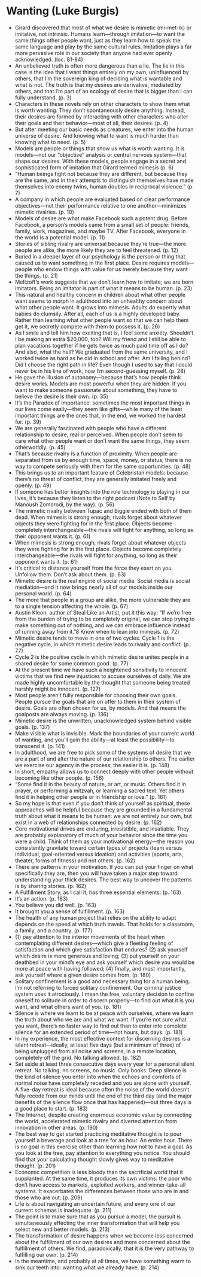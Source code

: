 # Wanting (Luke Burgis)
* Girard discovered that most of what we desire is mimetic (mi-met-ik) or imitative, not intrinsic. Humans learn—through imitation—to want the same things other people want, just as they learn how to speak the same language and play by the same cultural rules. Imitation plays a far more pervasive role in our society than anyone had ever openly acknowledged. (loc. 81-84)
* An unbelieved truth is often more dangerous than a lie. The lie in this case is the idea that I want things entirely on my own, uninfluenced by others, that I’m the sovereign king of deciding what is wantable and what is not. The truth is that my desires are derivative, mediated by others, and that I’m part of an ecology of desire that is bigger than I can fully understand. (p. 3)
* Characters in these novels rely on other characters to show them what is worth wanting. They don’t spontaneously desire anything. Instead, their desires are formed by interacting with other characters who alter their goals and their behavior—most of all, their desires. (p. 4)
* But after meeting our basic needs as creatures, we enter into the human universe of desire. And knowing what to want is much harder than knowing what to need. (p. 5)
* Models are people or things that show us what is worth wanting. It is models—not our “objective” analysis or central nervous system—that shape our desires. With these models, people engage in a secret and sophisticated form of imitation that Girard termed mimesis (p. 6)
* “Human beings fight not because they are different, but because they are the same, and in their attempts to distinguish themselves have made themselves into enemy twins, human doubles in reciprocal violence.” (p. 7)
* A company in which people are evaluated based on clear performance objectives—not their performance relative to one another—minimizes mimetic rivalries. (p. 10)
* Models of desire are what make Facebook such a potent drug. Before Facebook, a person’s models came from a small set of people: friends, family, work, magazines, and maybe TV. After Facebook, everyone in the world is a potential model. (p. 11)
* Stories of sibling rivalry are universal because they’re true—the more people are alike, the more likely they are to feel threatened. (p. 12)
* Buried in a deeper layer of our psychology is the person or thing that caused us to want something in the first place. Desire requires models—people who endow things with value for us merely because they want the things. (p. 21)
* Meltzoff’s work suggests that we don’t learn how to imitate; we are born imitators. Being an imitator is part of what it means to be human. (p. 23)
* This natural and healthy concern in children about what other people want seems to morph in adulthood into an unhealthy concern about what other people want. It grows into mimesis. Adults do expertly what babies do clumsily. After all, each of us is a highly developed baby. Rather than learning what other people want so that we can help them get it, we secretly compete with them to possess it. (p. 26)
* As I smile and tell him how exciting that is, I feel some anxiety. Shouldn’t I be making an extra $20,000, too? Will my friend and I still be able to plan vacations together if he gets twice as much paid time off as I do? And also, what the hell? We graduated from the same university, and I worked twice as hard as he did in school and after. Am I falling behind? Did I choose the right path in life? Even though I used to say that I could never be in his line of work, now I’m second-guessing myself. (p. 28)
* He gave the illusion of autonomy—because that’s how people think desire works. Models are most powerful when they are hidden. If you want to make someone passionate about something, they have to believe the desire is their own. (p. 35)
* It’s the Paradox of Importance: sometimes the most important things in our lives come easily—they seem like gifts—while many of the least important things are the ones that, in the end, we worked the hardest for. (p. 39)
* We are generally fascinated with people who have a different relationship to desire, real or perceived. When people don’t seem to care what other people want or don’t want the same things, they seem otherworldly. (p. 45)
* That’s because rivalry is a function of proximity. When people are separated from us by enough time, space, money, or status, there is no way to compete seriously with them for the same opportunities. (p. 48)
* This brings us to an important feature of Celebristan models: because there’s no threat of conflict, they are generally imitated freely and openly. (p. 49)
* If someone has better insights into the role technology is playing in our lives, it’s because they listen to the right podcast (Note to Self by Manoush Zomorodi, by the way). (p. 56)
* The mimetic rivalry between Tupac and Biggie ended with both of them dead. When mimesis is strong enough, rivals forget about whatever objects they were fighting for in the first place. Objects become completely interchangeable—the rivals will fight for anything, so long as their opponent wants it. (p. 61)
* When mimesis is strong enough, rivals forget about whatever objects they were fighting for in the first place. Objects become completely interchangeable—the rivals will fight for anything, so long as their opponent wants it. (p. 61)
* It’s critical to distance yourself from the force they exert on you. Unfollow them. Don’t ask about them. (p. 63)
* Mimetic desire is the real engine of social media. Social media is social mediation—and it now brings nearly all of our models inside our personal world. (p. 64)
* The more that people in a group are alike, the more vulnerable they are to a single tension affecting the whole. (p. 67)
* Austin Kleon, author of Steal Like an Artist, put it this way: “If we’re free from the burden of trying to be completely original, we can stop trying to make something out of nothing, and we can embrace influence instead of running away from it.”8 Know when to lean into mimesis. (p. 72)
* Mimetic desire tends to move in one of two cycles. Cycle 1 is the negative cycle, in which mimetic desire leads to rivalry and conflict. (p. 77)
* Cycle 2 is the positive cycle in which mimetic desire unites people in a shared desire for some common good. (p. 77)
* At the present time we have such a heightened sensitivity to innocent victims that we find new injustices to accuse ourselves of daily. We are made highly uncomfortable by the thought that someone being treated harshly might be innocent. (p. 127)
* Most people aren’t fully responsible for choosing their own goals. People pursue the goals that are on offer to them in their system of desire. Goals are often chosen for us, by models. And that means the goalposts are always moving. (p. 136)
* Mimetic desire is the unwritten, unacknowledged system behind visible goals. (p. 137)
* Make visible what is invisible. Mark the boundaries of your current world of wanting, and you’ll gain the ability—at least the possibility—to transcend it. (p. 141)
* In adulthood, we are free to pick some of the systems of desire that we are a part of and alter the nature of our relationship to others. The earlier we exercise our agency in the process, the easier it is. (p. 148)
* In short, empathy allows us to connect deeply with other people without becoming like other people. (p. 156)
* “Some find it in the beauty of nature, or art, or music. Others find it in prayer, or performing a mitzvah, or learning a sacred text. Yet others find it in helping other people or in friendship or love.” (p. 161)
* So my hope is that even if you don’t think of yourself as spiritual, these approaches will be helpful because they are grounded in a fundamental truth about what it means to be human: we are not entirely our own, but exist in a web of relationships connected by desire. (p. 162)
* Core motivational drives are enduring, irresistible, and insatiable. They are probably explanatory of much of your behavior since the time you were a child. Think of them as your motivational energy—the reason you consistently gravitate toward certain types of projects (team versus individual, goal-oriented versus ideation) and activities (sports, arts, theater, forms of fitness) and not others. (p. 162)
* There are patterns in your motivation. If you can put your finger on what specifically they are, then you will have taken a major step toward understanding your thick desires. The best way to uncover the patterns is by sharing stories. (p. 162)
* A Fulfillment Story, as I call it, has three essential elements. (p. 163)
* It’s an action. (p. 163)
* You believe you did well. (p. 163)
* It brought you a sense of fulfillment. (p. 163)
* The health of any human project that relies on the ability to adapt depends on the speed at which truth travels. That holds for a classroom, a family, and a country. (p. 177)
* (1) pay attention to the interior movements of the heart when contemplating different desires—which give a fleeting feeling of satisfaction and which give satisfaction that endures? (2) ask yourself which desire is more generous and loving; (3) put yourself on your deathbed in your mind’s eye and ask yourself which desire you would be more at peace with having followed; (4) finally, and most importantly, ask yourself where a given desire comes from. (p. 180)
* Solitary confinement is a good and necessary thing for a human being. I’m not referring to forced solitary confinement. Our criminal justice system uses it atrociously. I mean the free, voluntary decision to confine oneself to solitude in order to discern properly—to find out what it is you want, and what others want of you. (p. 181)
* Silence is where we learn to be at peace with ourselves, where we learn the truth about who we are and what we want. If you’re not sure what you want, there’s no faster way to find out than to enter into complete silence for an extended period of time—not hours, but days. (p. 181)
* In my experience, the most effective context for discerning desires is a silent retreat—ideally, at least five days (but a minimum of three) of being unplugged from all noise and screens, in a remote location, completely off the grid. No talking allowed. (p. 182)
* Set aside at least three consecutive days every year for a personal silent retreat. No talking, no screens, no music. Only books. Deep silence is the kind of silence you enter into when the echoes and comforts of normal noise have completely receded and you are alone with yourself. A five-day retreat is ideal because often the noise of the world doesn’t fully recede from our minds until the end of the third day (and the major benefits of the silence flow once that has happened)—but three days is a good place to start. (p. 183)
* The Internet, despite creating enormous economic value by connecting the world, accelerated mimetic rivalry and diverted attention from innovation in other areas. (p. 190)
* The best way to get started practicing meditative thought is to pour yourself a beverage and look at a tree for an hour. An entire hour. There is no goal in this exercise other than learning how not to have a goal. As you look at the tree, pay attention to everything you notice. You should find that your calculating thought slowly gives way to meditative thought. (p. 201)
* Economic competition is less bloody than the sacrificial world that it supplanted. At the same time, it produces its own victims: the poor who don’t have access to markets, exploited workers, and winner-take-all systems. It exacerbates the differences between those who are in and those who are out. (p. 209)
* Life is about navigating an uncertain future, and every one of our current schemas is inadequate. (p. 211)
* The point is to make sure that as you pursue a model, the pursuit is simultaneously effecting the inner transformation that will help you select new and better models. (p. 213)
* The transformation of desire happens when we become less concerned about the fulfillment of our own desires and more concerned about the fulfillment of others. We find, paradoxically, that it is the very pathway to fulfilling our own. (p. 214)
* In the meantime, and probably at all times, we have something warm to sink our teeth into: wanting what we already have. (p. 214)